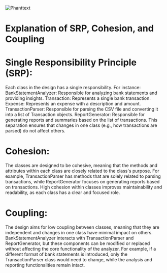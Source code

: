 
![Phanttext](https://www.planttext.com/api/plantuml/png/Z9B1JiCm38RlUGeVkqDVO4BJO49STgWsNi2qMOb8d2fn4MFYoJZmIBm2IMZNgYiJjxh-_VctdU_FhxLdTDmQBKIfqNkuGthPCx8qajZV4khZktGWJW80a58qvBE3qh90VeObxDafgXTBUBMgYkfQygDbr8Mp1yLRwtss2BhAjazQzWA7vB5aPMbZM-BCM1hJmjUCwanlxjyQIJAGjJAAWreHnwAjydoJabwk1lac6A-jEoOZlot4Hp_wg4iQDw-2Uj257sXYz_4CUTaHppg0WTWP42T8EEbBfvh8lqgTCrIWy-aCaGHDZ6Pstmy-AboDxEnaOnq_X8KvPEiwMDt7-zOO3BjXXrtn72ysIHSEs3yUIvwlBhrV4q-D_OyhBlSpLKp0ATyVHQmbLU7b_m000F__0m00)

# Explanation of SRP, Cohesion, and Coupling

# Single Responsibility Principle (SRP):
Each class in the design has a single responsibility. For instance:
BankStatementAnalyzer: Responsible for analyzing bank statements and providing insights.
Transaction: Represents a single bank transaction.
Expense: Represents an expense with a description and amount.
TransactionParser: Responsible for parsing the CSV file and converting it into a list of Transaction objects.
ReportGenerator: Responsible for generating reports and summaries based on the list of transactions.
This separation ensures that changes in one class (e.g., how transactions are parsed) do not affect others.

# Cohesion:
The classes are designed to be cohesive, meaning that the methods and attributes within each class are closely related to the class's purpose.
For example, TransactionParser has methods that are solely related to parsing transactions, while ReportGenerator focuses on generating reports based on transactions.
High cohesion within classes improves maintainability and readability, as each class has a clear and focused role.

# Coupling:
The design aims for low coupling between classes, meaning that they are independent and changes in one class have minimal impact on others.
BankStatementAnalyzer interacts with TransactionParser and ReportGenerator, but these components can be modified or replaced without affecting the core functionality of the analyzer.
For example, if a different format of bank statements is introduced, only the TransactionParser class would need to change, while the analysis and reporting functionalities remain intact.
